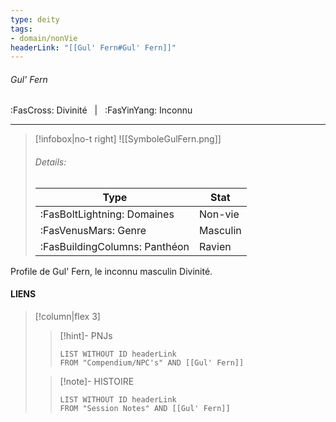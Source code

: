 ```yaml
---
type: deity
tags:
- domain/nonVie
headerLink: "[[Gul' Fern#Gul' Fern]]"
---
```


###### Gul' Fern
<span class="sub2">:FasCross: Divinité &nbsp; | &nbsp; :FasYinYang: Inconnu</span>
___

> [!infobox|no-t right]
> ![[SymboleGulFern.png]]
> ###### Details:
> | Type | Stat |
> | ---- | ---- |
> | :FasBoltLightning: Domaines | Non-vie |
> | :FasVenusMars: Genre | Masculin |
> | :FasBuildingColumns: Panthéon | Ravien |

Profile de Gul' Fern, le inconnu masculin Divinité.

#### LIENS
> [!column|flex 3]
>> [!hint]-  PNJs
>>```dataview
>>LIST WITHOUT ID headerLink
>>FROM "Compendium/NPC's" AND [[Gul' Fern]] 
>
>>[!note]- HISTOIRE
>>```dataview
>>LIST WITHOUT ID headerLink
>>FROM "Session Notes" AND [[Gul' Fern]]